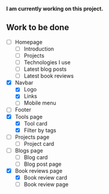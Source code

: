 **I am currently working on this project.**

## Work to be done

- [ ] Homepage
  - [ ] Introduction
  - [ ] Projects
  - [ ] Technologies I use
  - [ ] Latest blog posts
  - [ ] Latest book reviews
- [x] Navbar
  - [x] Logo
  - [x] Links
  - [ ] Mobile menu
- [ ] Footer
- [x] Tools page
  - [x] Tool card
  - [x] Filter by tags
- [ ] Projects page
  - [ ] Project card
- [ ] Blogs page
  - [ ] Blog card
  - [ ] Blog post page
- [x] Book reviews page
  - [x] Book review card
  - [ ] Book review page
